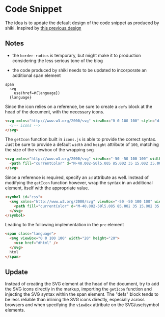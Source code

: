 # Code Snippet

The idea is to update the default design of the code snippet as produced by shiki. Inspired by [this previous design](https://codepen.io/borntofrappe/pen/PooaQGv)

## Notes

- the `border-radius` is temporary, but might make it to production considering the less serious tone of the blog

- the code produced by shiki needs to be updated to incorporate an additional span element

```pug
span
  svg
    use(href=#{language})
  {language}
```

Since the icon relies on a reference, be sure to create a `defs` block at the head of the document, with the necessary icons.

```html
<svg xmlns="http://www.w3.org/2000/svg" viewBox="0 0 100 100" style="display: none;">
  <!-- icons -->
</svg>
```

The `getIcon` function built in `icons.js` is able to provide the correct syntax. Just be sure to provide a default `width` and `height` attribute of `100`, matching the size of the viewbox of the wrapping svg

```html
<svg xmlns="http://www.w3.org/2000/svg" viewBox="-50 -50 100 100" width="100" height="100">
  <path fill="currentColor" d="M-40.002-50l5.005 85.002 35 15.002 35.001-15.002L40.01-50h-80.002zM-26-32.5h52.002l-3.25 55.263L0 32.516l-22.75-9.753-.651-11.05h11.05l.325 5.524 12.027 5.2 12.026-5.2.977-16.574h-37.049l-.646-11.05h38.358l.65-11.055h-39.643l-.65-11.05z" stroke-width=".42" />
</svg>
```

Since a reference is required, specify an `id` attribute as well. Instead of modifying the `getIcon` function however, wrap the syntax in an additional element, itself with the appropriate value.

```html
<symbol id="css">
  <svg xmlns="http://www.w3.org/2000/svg" viewBox="-50 -50 100 100" width="auto" height="auto">
    <path fill="currentColor" d="M-40.002-50l5.005 85.002 35 15.002 35.001-15.002L40.01-50h-80.002zM-26-32.5h52.002l-3.25 55.263L0 32.516l-22.75-9.753-.651-11.05h11.05l.325 5.524 12.027 5.2 12.026-5.2.977-16.574h-37.049l-.646-11.05h38.358l.65-11.055h-39.643l-.65-11.05z" stroke-width=".42" />
  </svg>
</symbol>
```

Leading to the following implementation in the `pre` element

```html
<span class="language">
  <svg viewBox="0 0 100 100" width="20" height="20">
    <use href="#html" />
  </svg>
  html
</span>
```

## Update

Instead of creating the SVG element at the head of the document, try to add the SVG icons directly in the markup, importing the `getIcon` function and injecting the SVG syntax within the span element. The "defs" block tends to be less reliable than inlining the SVG icons directly, especially across browsers and when specifying the `viewBox` attribute on the SVG/use/symbol elements.